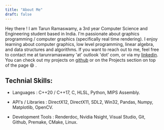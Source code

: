 ```yaml
---
title: "About Me"
draft: false
---
```



Hey there ! I am Tarun Ramaswamy, a 3rd year Computer Science and Engineering student based in India. I'm passionate about graphics programming / computer graphics (specifically real time rendering). I enjoy learning about computer graphics, low level programming, linear algebra, and data structures and algorithms. If you want to reach out to me, feel free to contact me at tarunramaswamy 'at' outlook 'dot' com, or via my [linkedin](https://www.linkedin.com/in/tarun-ramaswamy-931426200/). You can check out my projects on [github](https://github.com/rtarun9) or on the Projects section on top of the page :smile: .

## Technial Skills:
* Languages : 
C++20 / C++17, C, HLSL, Python, MIPS Assembly.

* API's / Libraries :
DirectX12, DirectX11, SDL2, Win32, Pandas, Numpy, Matplotlib, OpenCV.

* Development Tools : 
Renderdoc, Nvidia Nsight, Visual Studio, Git, Github, Premake, CMake, Linux.
